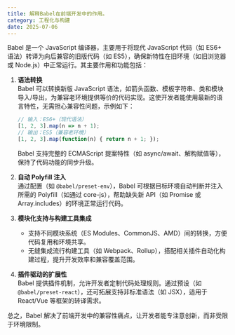 ```yaml
---
title: 解释Babel在前端开发中的作用。
category: 工程化与构建
date: 2025-07-06
---
```

Babel 是一个 JavaScript 编译器，主要用于将现代 JavaScript 代码（如 ES6+ 语法）转译为向后兼容的旧版代码（如 ES5），确保新特性在旧环境（如旧浏览器或 Node.js）中正常运行。其主要作用和功能包括：  

1. **语法转换**  
   Babel 可以转换新版 JavaScript 语法，如箭头函数、模板字符串、类和模块导入/导出，为兼容老环境提供等价的代码实现。这使开发者能使用最新的语言特性，无需担心兼容性问题，示例如下：  
   ```javascript  
   // 输入：ES6+（现代语法）  
   [1, 2, 3].map(n => n + 1);  
   // 输出：ES5（兼容老环境）  
   [1, 2, 3].map(function(n) { return n + 1; });  
   ```  
   Babel 支持完整的 ECMAScript 提案特性（如 async/await、解构赋值等），保持了代码功能的同步升级。  

2. **自动 Polyfill 注入**  
   通过配置（如 `@babel/preset-env`），Babel 可根据目标环境自动判断并注入所需的 Polyfill（如通过 core-js），帮助缺失新 API（如 Promise 或 Array.includes）的环境正常运行代码。  

3. **模块化支持与构建工具集成**  
   - 支持不同模块系统（ES Modules、CommonJS、AMD）间的转换，方便代码复用和环境共享。  
   - 无缝集成流行构建工具（如 Webpack、Rollup），搭配相关插件自动化构建过程，提升开发效率和兼容覆盖范围。  

4. **插件驱动的扩展性**  
   Babel 提供插件机制，允许开发者定制代码处理规则。通过预设（如 `@babel/preset-react`），还可拓展支持非标准语法（如 JSX），适用于 React/Vue 等框架的转译需求。  

总之，Babel 解决了前端开发中的兼容性痛点，让开发者能专注意创新，而非受限于环境限制。
